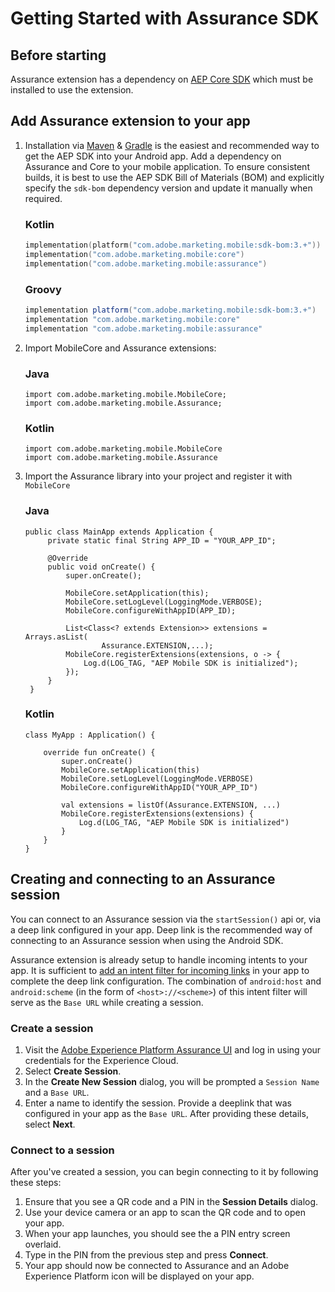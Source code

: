 # Getting Started with Assurance SDK

## Before starting

Assurance extension has a dependency on [AEP Core SDK](https://github.com/adobe/aepsdk-core-ios#readme) which must be installed to use the extension.


## Add Assurance extension to your app

1. Installation via [Maven](https://maven.apache.org/) & [Gradle](https://gradle.org/) is the easiest and recommended way to get the AEP SDK into your Android app. Add a dependency on Assurance and Core to your mobile application. To ensure consistent builds, it is best to use the AEP SDK Bill of Materials (BOM) and explicitly specify the `sdk-bom` dependency version and update it manually when required.
    ### Kotlin

    ```kotlin
    implementation(platform("com.adobe.marketing.mobile:sdk-bom:3.+"))
    implementation("com.adobe.marketing.mobile:core")
    implementation("com.adobe.marketing.mobile:assurance")
    ```

    ### Groovy

    ```groovy
    implementation platform("com.adobe.marketing.mobile:sdk-bom:3.+")
    implementation "com.adobe.marketing.mobile:core"
    implementation "com.adobe.marketing.mobile:assurance"
    ```

2. Import MobileCore and Assurance extensions:
   
   ### Java

   ```
   import com.adobe.marketing.mobile.MobileCore;
   import com.adobe.marketing.mobile.Assurance;
   ```
   
   ### Kotlin

   ```
   import com.adobe.marketing.mobile.MobileCore
   import com.adobe.marketing.mobile.Assurance
   ```

3. Import the Assurance library into your project and register it with `MobileCore`
   
   ### Java

   ```
   public class MainApp extends Application {
        private static final String APP_ID = "YOUR_APP_ID";

        @Override
        public void onCreate() {
            super.onCreate();

            MobileCore.setApplication(this);
            MobileCore.setLogLevel(LoggingMode.VERBOSE);
            MobileCore.configureWithAppID(APP_ID);

            List<Class<? extends Extension>> extensions = Arrays.asList(
                    Assurance.EXTENSION,...);
            MobileCore.registerExtensions(extensions, o -> {
                Log.d(LOG_TAG, "AEP Mobile SDK is initialized");
            });
        }
    }
    ```

    ### Kotlin

    ```
    class MyApp : Application() {

        override fun onCreate() {
            super.onCreate()
            MobileCore.setApplication(this)
            MobileCore.setLogLevel(LoggingMode.VERBOSE)
            MobileCore.configureWithAppID("YOUR_APP_ID")

            val extensions = listOf(Assurance.EXTENSION, ...)
            MobileCore.registerExtensions(extensions) {
                Log.d(LOG_TAG, "AEP Mobile SDK is initialized")
            }
        }
    }
    ```


## Creating and connecting to an Assurance session

You can connect to an Assurance session via the `startSession()` api or, via a deep link configured in your app. Deep link is the recommended way of connecting to an Assurance session when using the Android SDK.

Assurance extension is already setup to handle incoming intents to your app. It is sufficient to [add an intent filter for incoming links](https://developer.android.com/training/app-links/deep-linking) in your app to complete the deep link configuration. The combination of `android:host` and `android:scheme` (in the form of `<host>://<scheme>`) of this intent filter will serve as the `Base URL` while creating a session.

### Create a session

1. Visit the [Adobe Experience Platform Assurance UI](https://experience.adobe.com/assurance) and log in using your credentials for the Experience Cloud.
2. Select **Create Session**.
3. In the **Create New Session** dialog, you will be prompted a `Session Name` and a `Base URL`. 
4. Enter a name to identify the session. Provide a deeplink that was configured in your app as the `Base URL`. After providing these details, select **Next**.

### Connect to a session

After you've created a session, you can begin connecting to it by following these steps:

1. Ensure that you see a QR code and a PIN in the **Session Details** dialog.
2. Use your device camera or an app to scan the QR code and to open your app.
3. When your app launches, you should see the a PIN entry screen overlaid.
4. Type in the PIN from the previous step and press **Connect**.
5. Your app should now be connected to Assurance and an Adobe Experience Platform icon will be displayed on your app.